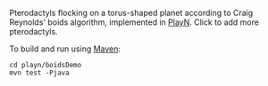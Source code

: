 
Pterodactyls flocking on a torus-shaped planet according to Craig Reynolds' boids algorithm, 
implemented in [PlayN](http://playn.io).  Click to add more pterodactyls. 

To build and run using [Maven](maven.apache.org):
```
cd playn/boidsDemo
mvn test -Pjava
```
